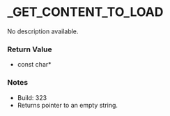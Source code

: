 # _GET_CONTENT_TO_LOAD

No description available.

### Return Value
* const char*

### Notes
* Build: 323
* Returns pointer to an empty string.

